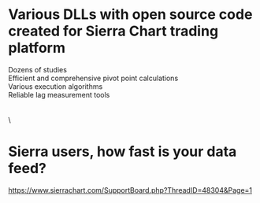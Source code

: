 # Various DLLs with open source code created for Sierra Chart trading platform
Dozens of studies  
Efficient and comprehensive pivot point calculations  
Various execution algorithms  
Reliable lag measurement tools  
\
\
\
  
# Sierra users, how fast is your data feed?
https://www.sierrachart.com/SupportBoard.php?ThreadID=48304&Page=1
